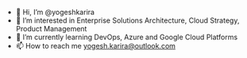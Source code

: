 - 👋 Hi, I’m @yogeshkarira
- 👀 I’m interested in Enterprise Solutions Architecture, Cloud Strategy, Product Management
- 🌱 I’m currently learning DevOps, Azure and Google Cloud Platforms
- 📫 How to reach me yogesh.karira@outlook.com

<!---
yogeshkarira/yogeshkarira is a ✨ special ✨ repository because its `README.md` (this file) appears on your GitHub profile.
You can click the Preview link to take a look at your changes.
--->
